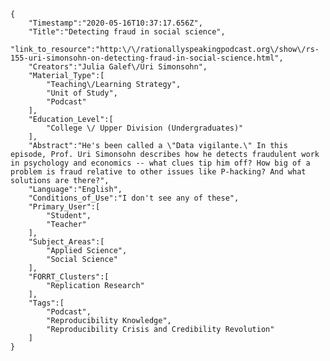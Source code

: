 
    {
        "Timestamp":"2020-05-16T10:37:17.656Z",
        "Title":"Detecting fraud in social science",
        "link_to_resource":"http:\/\/rationallyspeakingpodcast.org\/show\/rs-155-uri-simonsohn-on-detecting-fraud-in-social-science.html",
        "Creators":"Julia Galef\/Uri Simonsohn",
        "Material_Type":[
            "Teaching\/Learning Strategy",
            "Unit of Study",
            "Podcast"
        ],
        "Education_Level":[
            "College \/ Upper Division (Undergraduates)"
        ],
        "Abstract":"He's been called a \"Data vigilante.\" In this episode, Prof. Uri Simonsohn describes how he detects fraudulent work in psychology and economics -- what clues tip him off? How big of a problem is fraud relative to other issues like P-hacking? And what solutions are there?",
        "Language":"English",
        "Conditions_of_Use":"I don't see any of these",
        "Primary_User":[
            "Student",
            "Teacher"
        ],
        "Subject_Areas":[
            "Applied Science",
            "Social Science"
        ],
        "FORRT_Clusters":[
            "Replication Research"
        ],
        "Tags":[
            "Podcast",
            "Reproducibility Knowledge",
            "Reproducibility Crisis and Credibility Revolution"
        ]
    }

